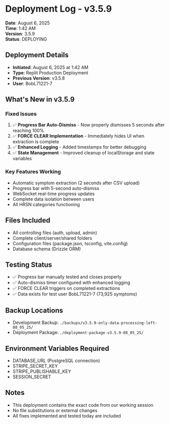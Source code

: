 # Deployment Log - v3.5.9
**Date**: August 6, 2025  
**Time**: 1:42 AM  
**Version**: 3.5.9  
**Status**: DEPLOYING

## Deployment Details
- **Initiated**: August 6, 2025 at 1:42 AM
- **Type**: Replit Production Deployment
- **Previous Version**: v3.5.8
- **User**: BobL71221-7

## What's New in v3.5.9
### Fixed Issues
1. ✅ **Progress Bar Auto-Dismiss** - Now properly dismisses 5 seconds after reaching 100%
2. ✅ **FORCE CLEAR Implementation** - Immediately hides UI when extraction is complete
3. ✅ **Enhanced Logging** - Added timestamps for better debugging
4. ✅ **State Management** - Improved cleanup of localStorage and state variables

### Key Features Working
- Automatic symptom extraction (2 seconds after CSV upload)
- Progress bar with 5-second auto-dismiss
- WebSocket real-time progress updates
- Complete data isolation between users
- All HRSN categories functioning

## Files Included
- All controlling files (auth, upload, admin)
- Complete client/server/shared folders
- Configuration files (package.json, tsconfig, vite.config)
- Database schema (Drizzle ORM)

## Testing Status
- ✅ Progress bar manually tested and closes properly
- ✅ Auto-dismiss timer configured with enhanced logging
- ✅ FORCE CLEAR triggers on completed extractions
- ✅ Data exists for test user BobL71221-7 (73,925 symptoms)

## Backup Locations
- Development Backup: `./backups/v3.5.9-only-data-processing-left-08_05_25/`
- Deployment Package: `./deployment-package-v3.5.9-08_05_25/`

## Environment Variables Required
- DATABASE_URL (PostgreSQL connection)
- STRIPE_SECRET_KEY
- STRIPE_PUBLISHABLE_KEY
- SESSION_SECRET

## Notes
- This deployment contains the exact code from our working session
- No file substitutions or external changes
- All fixes implemented and tested today are included
